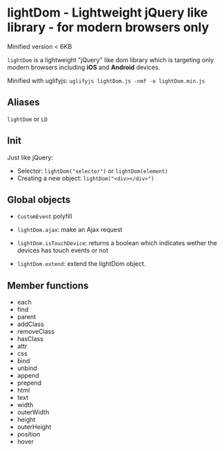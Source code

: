 lightDom - Lightweight jQuery like library - for modern browsers only
====

Minified version < 6KB

`lightDom` is a lightweight "jQuery" like dom library which is targeting only modern browsers including __iOS__  and __Android__ devices.

Minified with uglifyjs: `uglifyjs lightDom.js -nmf -o lightDom.min.js`

## Aliases

`lightDom` or `LD`

## Init

Just like jQuery:
 * Selector: `lightDom("selector")` or `lightDom(element)`
 * Creating a new object: `lightDom("<div></div>")`

## Global objects

* `CustomEvent` polyfill

* `lightDom.ajax`: make an Ajax request
* `lightDom.isTouchDevice`: returns a boolean which indicates wether the devices has touch events or not
* `lightDom.extend`: extend the lightDom object.

## Member functions

* each
* find
* parent
* addClass
* removeClass
* hasClass
* attr
* css
* bind
* unbind
* append
* prepend
* html
* text
* width
* outerWidth
* height
* outerHeight
* position
* hover